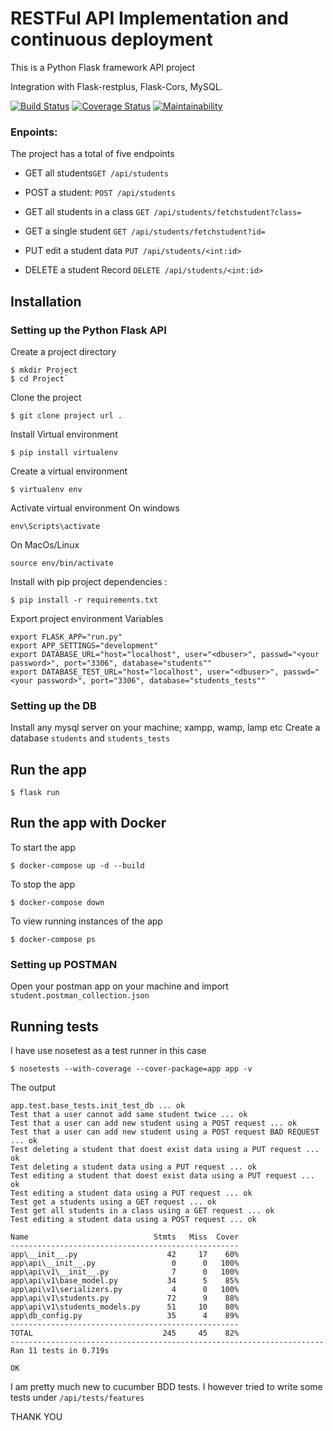 # RESTFul API Implementation and continuous deployment 

This is a Python Flask framework API project

Integration with Flask-restplus, Flask-Cors, MySQL.

[![Build Status](https://travis-ci.com/mgrstars/student-enrollment-api.svg?branch=main)](https://travis-ci.com/mgrstars/student-enrollment-api)   [![Coverage Status](https://coveralls.io/repos/github/mgrstars/student-enrollment-api/badge.svg?branch=main)](https://coveralls.io/github/mgrstars/student-enrollment-api?branch=main)  [![Maintainability](https://api.codeclimate.com/v1/badges/89a1e3beb9c4c037e069/maintainability)](https://codeclimate.com/github/mgrstars/student-enrollment-api/maintainability)


### Enpoints:

The project has a total of five endpoints

- GET all students`GET /api/students`

- POST a student: `POST /api/students`

- GET all students in a class `GET /api/students/fetchstudent?class=`

- GET a single student `GET /api/students/fetchstudent?id=`

- PUT edit a student data `PUT /api/students/<int:id>`

- DELETE a student Record  `DELETE /api/students/<int:id>`



## Installation

### Setting up the Python Flask API

Create a project directory
```
$ mkdir Project
$ cd Project`
```

Clone the project
```
$ git clone project url .
```

Install Virtual environment
```
$ pip install virtualenv
```

Create a virtual environment 
```
$ virtualenv env   
```

Activate virtual environment
On windows 
```
env\Scripts\activate
```

On MacOs/Linux
```
source env/bin/activate
```

Install with pip project dependencies :

```
$ pip install -r requirements.txt
```

Export project environment Variables
```
export FLASK_APP="run.py"
export APP_SETTINGS="development"
export DATABASE_URL="host="localhost", user="<dbuser>", passwd="<your password>", port="3306", database="students""
export DATABASE_TEST_URL="host="localhost", user="<dbuser>", passwd="<your password>", port="3306", database="students_tests""
```

### Setting up the DB

Install any mysql server on your machine; xampp, wamp, lamp etc
Create a database `students` and `students_tests`


## Run the app

```
$ flask run
```


## Run the app with Docker

To start the app
```
$ docker-compose up -d --build 
```
To stop the app
```
$ docker-compose down
``` 

To view running instances of the app
```
$ docker-compose ps
```

### Setting up POSTMAN

Open your postman app on your machine and import `student.postman_collection.json`


## Running tests

I have use nosetest as a test runner in this case
```
$ nosetests --with-coverage --cover-package=app app -v
```

The output

```
app.test.base_tests.init_test_db ... ok
Test that a user cannot add same student twice ... ok
Test that a user can add new student using a POST request ... ok
Test that a user can add new student using a POST request BAD REQUEST ... ok
Test deleting a student that doest exist data using a PUT request ... ok
Test deleting a student data using a PUT request ... ok
Test editing a student that doest exist data using a PUT request ... ok
Test editing a student data using a PUT request ... ok
Test get a students using a GET request ... ok
Test get all students in a class using a GET request ... ok
Test editing a student data using a POST request ... ok

Name                            Stmts   Miss  Cover
---------------------------------------------------
app\__init__.py                    42     17    60%
app\api\__init__.py                 0      0   100%
app\api\v1\__init__.py              7      0   100%
app\api\v1\base_model.py           34      5    85%
app\api\v1\serializers.py           4      0   100%
app\api\v1\students.py             72      9    88%
app\api\v1\students_models.py      51     10    80%
app\db_config.py                   35      4    89%
---------------------------------------------------
TOTAL                             245     45    82%
----------------------------------------------------------------------
Ran 11 tests in 0.719s

OK
```

I am pretty much new to cucumber BDD tests. I however tried to write some tests under `/api/tests/features`

THANK YOU 